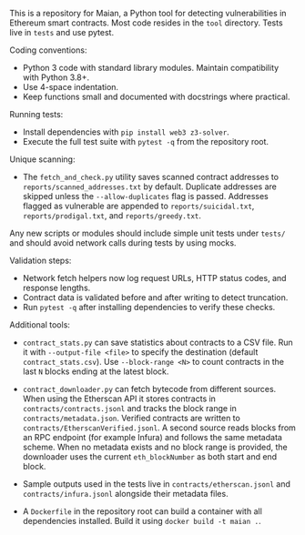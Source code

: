 This is a repository for Maian, a Python tool for detecting vulnerabilities in Ethereum smart contracts. Most code resides in the `tool` directory. Tests live in `tests` and use pytest.

Coding conventions:
- Python 3 code with standard library modules. Maintain compatibility with Python 3.8+.
- Use 4-space indentation.
- Keep functions small and documented with docstrings where practical.

Running tests:
- Install dependencies with `pip install web3 z3-solver`.
- Execute the full test suite with `pytest -q` from the repository root.

Unique scanning:
- The `fetch_and_check.py` utility saves scanned contract addresses to
  `reports/scanned_addresses.txt` by default. Duplicate addresses are skipped
  unless the `--allow-duplicates` flag is passed.
  Addresses flagged as vulnerable are appended to
  `reports/suicidal.txt`, `reports/prodigal.txt`, and `reports/greedy.txt`.

Any new scripts or modules should include simple unit tests under `tests/` and should avoid network calls during tests by using mocks.

Validation steps:
- Network fetch helpers now log request URLs, HTTP status codes, and response lengths.
- Contract data is validated before and after writing to detect truncation.
- Run `pytest -q` after installing dependencies to verify these checks.

Additional tools:

- `contract_stats.py` can save statistics about contracts to a CSV file. Run it with
  `--output-file <file>` to specify the destination (default `contract_stats.csv`).
  Use `--block-range <N>` to count contracts in the last `N` blocks ending at the latest block.
- `contract_downloader.py` can fetch bytecode from different sources. When using
  the Etherscan API it stores contracts in `contracts/contracts.jsonl` and
  tracks the block range in `contracts/metadata.json`. Verified contracts are
  written to `contracts/EtherscanVerified.jsonl`. A second source reads blocks
  from an RPC endpoint (for example Infura) and follows the same metadata
  scheme.
  When no metadata exists and no block range is provided, the downloader uses
  the current `eth_blockNumber` as both start and end block.
- Sample outputs used in the tests live in `contracts/etherscan.jsonl` and
  `contracts/infura.jsonl` alongside their metadata files.

- A `Dockerfile` in the repository root can build a container with all
  dependencies installed. Build it using `docker build -t maian .`.


